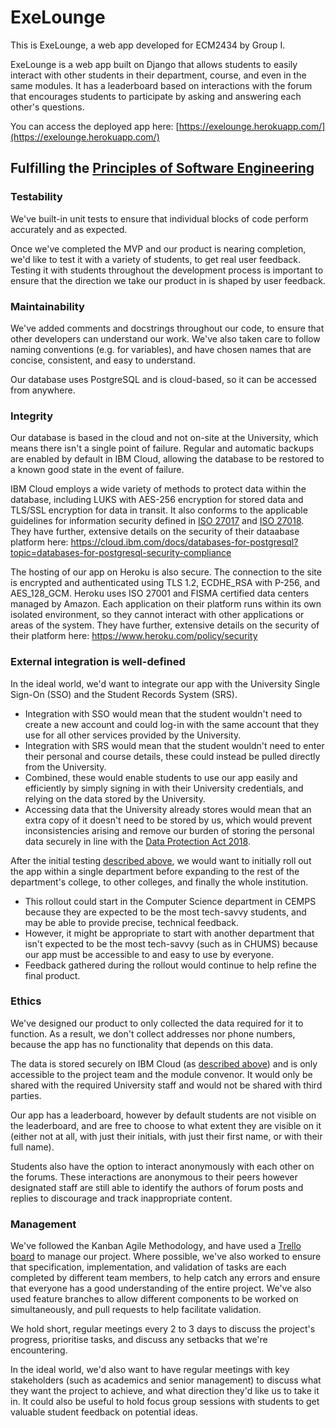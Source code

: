 # ExeLounge

This is ExeLounge, a web app developed for ECM2434 by Group I.

ExeLounge is a web app built on Django that allows students to easily interact with other students in their department,
course, and even in the same modules. It has a leaderboard based on interactions with the forum that encourages students
to participate by asking and answering each other's questions.

You can access the deployed app here: [https://exelounge.herokuapp.com/](https://exelounge.herokuapp.com/)

## Fulfilling the [Principles of Software Engineering](https://vle.exeter.ac.uk/pluginfile.php/2431244/mod_label/intro/SEGP1.1-software-engineering-principles.pdf#page=6)

### Testability

We've built-in unit tests to ensure that individual blocks of code perform accurately and as expected.

Once we've completed the MVP and our product is nearing completion, we'd like to test it with a variety of students, to
get real user feedback. Testing it with students throughout the development process is important to ensure that the
direction we take our product in is shaped by user feedback.

### Maintainability

We've added comments and docstrings throughout our code, to ensure that other developers can understand our work. We've
also taken care to follow naming conventions (e.g. for variables), and have chosen names that are concise, consistent,
and easy to understand.

Our database uses PostgreSQL and is cloud-based, so it can be accessed from anywhere.

### Integrity

Our database is based in the cloud and not on-site at the University, which means there isn't a single point of failure.
Regular and automatic backups are enabled by default in IBM Cloud, allowing the database to be restored to a known good
state in the event of failure.

IBM Cloud employs
a wide variety of methods to protect data
within the database, including LUKS with AES-256 encryption for stored data and TLS/SSL encryption for data in transit.
It also conforms to the applicable guidelines for information security defined
in [ISO 27017](https://www.iso.org/standard/43757.html) and [ISO 27018](https://www.iso.org/standard/76559.html). They have further, extensive details on the security of their dataabase platform here: https://cloud.ibm.com/docs/databases-for-postgresql?topic=databases-for-postgresql-security-compliance

The hosting of our app on Heroku is also secure. The connection to the site is encrypted and authenticated using TLS 1.2, ECDHE_RSA with P-256, and AES_128_GCM. Heroku uses ISO 27001 and FISMA certified data centers managed by Amazon. Each application on their platform runs within its own isolated environment, so they cannot interact with other applications or areas of the system. They have further, extensive details on the security of their platform here: https://www.heroku.com/policy/security

### External integration is well-defined

In the ideal world, we'd want to integrate our app with the University Single Sign-On (SSO) and the Student Records
System (SRS).

- Integration with SSO would mean that the student wouldn't need to create a new account and could log-in with the same
  account that they use for all other services provided by the University.
- Integration with SRS would mean that the student wouldn't need to enter their personal and course details, these could
  instead be pulled directly from the University.
- Combined, these would enable students to use our app easily and efficiently by simply signing in with their University
  credentials, and relying on the data stored by the University.
- Accessing data that the University already stores would mean that an extra copy of it doesn't need to be stored by us,
  which would prevent inconsistencies arising and remove our burden of storing the personal data securely in line with
  the [Data Protection Act 2018](https://www.legislation.gov.uk/ukpga/2018/12/contents).

After the initial testing [described above](#testability), we would want to initially roll out the app within a single
department before expanding to the rest of the department's college, to other colleges, and finally the whole
institution.

- This rollout could start in the Computer Science department in CEMPS because they are expected to be the most
  tech-savvy students, and may be able to provide precise, technical feedback.
- However, it might be appropriate to start with another department that isn't expected to be the most tech-savvy (such
  as in CHUMS) because our app must be accessible to and easy to use by everyone.
- Feedback gathered during the rollout would continue to help refine the final product.

### Ethics

We've designed our product to only collected the data required for it to function. As a result, we don't collect
addresses nor phone numbers, because the app has no functionality that depends on this data.

The data is stored securely on IBM Cloud (as [described above](#integrity)) and is only accessible to the project team
and the module convenor. It would only be shared with the required University staff and would not be shared with third
parties.

Our app has a leaderboard, however by default students are not visible on the leaderboard, and are free to choose to
what extent they are visible on it (either not at all, with just their initials, with just their first name, or with
their full name).

Students also have the option to interact anonymously with each other on the forums. These interactions are anonymous to
their peers however designated staff are still able to identify the authors of forum posts and replies to discourage and
track inappropriate content.

### Management

We've followed the Kanban Agile Methodology, and have used
a [Trello board](https://trello.com/b/k7vwZUVa/the-kanban-board) to manage our project. Where possible, we've also
worked to ensure that specification, implementation, and validation of tasks are each completed by different team
members, to help catch any errors and ensure that everyone has a good understanding of the entire project. We've also used feature branches to allow different components to be worked on simultaneously, and pull requests to help facilitate validation.

We hold short, regular meetings every 2 to 3 days to discuss the project's progress, prioritise tasks, and discuss any
setbacks that we're encountering. 

In the ideal world, we'd also want to have regular meetings with key stakeholders (such as academics and senior
management) to discuss what they want the project to achieve, and what direction they'd like us to take it in. It could
also be useful to hold focus group sessions with students to get valuable student feedback on potential ideas.
